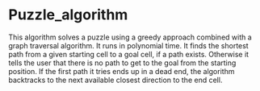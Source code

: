 # Puzzle_algorithm


This algorithm solves a puzzle using a greedy approach combined with a graph traversal algorithm. It runs in polynomial time. It finds the shortest path from a given starting cell to a goal cell, if a path exists. Otherwise it tells the user that there is no path to get to the goal from the starting position. If the first path it tries ends up in a dead end, the algorithm backtracks to the next available closest direction to the end cell. 

